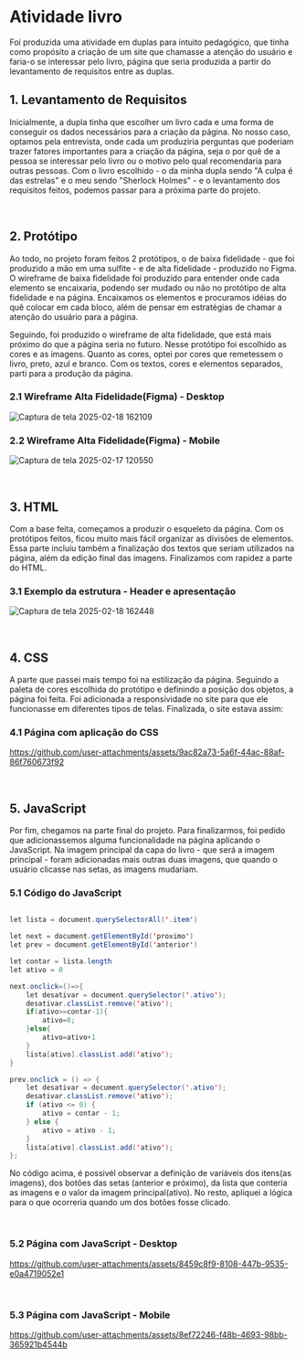 # Atividade livro

Foi produzida uma atividade em duplas para intuito pedagógico, que tinha como propósito a criação de um site que chamasse a atenção do usuário e faria-o se interessar pelo livro, página que seria produzida a partir do levantamento de requisitos entre as duplas.


## 1. Levantamento de Requisitos

Inicialmente, a dupla tinha que escolher um livro cada e uma forma de conseguir os dados necessários para a criação da página. No nosso caso, optamos pela entrevista, onde cada um produziria perguntas que poderiam trazer fatores importantes para a criação da página, seja o por quê de a pessoa se interessar pelo livro ou o motivo pelo qual recomendaria para outras pessoas. Com o livro escolhido - o da minha dupla sendo "A culpa é das estrelas" e o meu sendo "Sherlock Holmes" - e o levantamento dos requisitos feitos, podemos passar para a próxima parte do projeto.



<br>

## 2. Protótipo 

Ao todo, no projeto foram feitos 2 protótipos, o de baixa fidelidade - que foi produzido a mão em uma sulfite - e de alta fidelidade - produzido no Figma. O wireframe de baixa fidelidade foi produzido para entender onde cada elemento se encaixaria, podendo ser mudado ou não no protótipo de alta fidelidade e na página. Encaixamos os elementos e procuramos idéias do quê colocar em cada bloco, além de pensar em estratégias de chamar a atenção do usuário para a página. 

Seguindo, foi produzido o wireframe de alta fidelidade, que está mais próximo do que a página seria no futuro. Nesse protótipo foi escolhido as cores e as imagens. Quanto as cores, optei por cores que remetessem o livro, preto, azul e branco. Com os textos, cores e elementos separados, parti para a produção da página.


### 2.1 Wireframe Alta Fidelidade(Figma) - Desktop
![Captura de tela 2025-02-18 162109](https://github.com/user-attachments/assets/ebdab699-ecc4-48d2-bbf5-8f8dda574a5a)


### 2.2 Wireframe Alta Fidelidade(Figma) - Mobile
![Captura de tela 2025-02-17 120550](https://github.com/user-attachments/assets/1fccdd71-88c8-4bff-b452-0057bd628c1a)


<br>

## 3. HTML

Com a base feita, começamos a produzir o esqueleto da página. Com os protótipos feitos, ficou muito mais fácil organizar as divisões de elementos. Essa parte incluiu também a finalização dos textos que seriam utilizados na página, além da edição final das imagens. Finalizamos com rapidez a parte do HTML.


### 3.1 Exemplo da estrutura - Header e apresentação
![Captura de tela 2025-02-18 162448](https://github.com/user-attachments/assets/e2d2452c-0968-48d0-9d25-0f2389c119bd)

<br>

 ## 4. CSS

 A parte que passei mais tempo foi na estilização da página. Seguindo a paleta de cores escolhida do protótipo e definindo a posição dos objetos, a página foi feita. Foi adicionada a responsividade no site para que ele funcionasse em diferentes tipos de telas. Finalizada, o site estava assim:


 ### 4.1 Página com aplicação do CSS

https://github.com/user-attachments/assets/9ac82a73-5a6f-44ac-88af-86f760673f92

<br>

## 5. JavaScript

Por fim, chegamos na parte final do projeto. Para finalizarmos, foi pedido que adicionassemos alguma funcionalidade na página aplicando o JavaScript. Na imagem principal da capa do livro - que será a imagem principal - foram adicionadas mais outras duas imagens, que quando o usuário clicasse nas setas, as imagens mudariam.


### 5.1 Código do JavaScript

```Java

let lista = document.querySelectorAll('.item')

let next = document.getElementById('proximo')
let prev = document.getElementById('anterior')

let contar = lista.length
let ativo = 0

next.onclick=()=>{
    let desativar = document.querySelector('.ativo');
    desativar.classList.remove('ativo');
    if(ativo>=contar-1){
        ativo=0;
    }else{
        ativo=ativo+1
    }
    lista[ativo].classList.add('ativo');
}

prev.onclick = () => {
    let desativar = document.querySelector('.ativo');
    desativar.classList.remove('ativo');
    if (ativo <= 0) {
        ativo = contar - 1; 
    } else {
        ativo = ativo - 1;
    }
    lista[ativo].classList.add('ativo');
};
```


No código acima, é possivél observar a definição de variáveis dos itens(as imagens), dos botões das setas (anterior e próximo), da lista que conteria as imagens e o valor da imagem principal(ativo). No resto, apliquei a lógica para o que ocorreria quando um dos botões fosse clicado.

<br>

### 5.2 Página com JavaScript - Desktop 

https://github.com/user-attachments/assets/8459c8f9-8108-447b-9535-e0a4719052e1

<br>

### 5.3 Página com JavaScript - Mobile

https://github.com/user-attachments/assets/8ef72246-f48b-4693-98bb-365921b4544b



